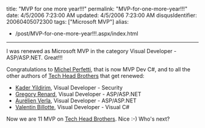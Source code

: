 title: "MVP for one more year!!!"
permalink: "MVP-for-one-more-year!!!"
date: 4/5/2006 7:23:00 AM
updated: 4/5/2006 7:23:00 AM
disqusIdentifier: 20060405072300
tags: ["Microsoft MVP"]
alias:
 - /post/MVP-for-one-more-year!!!.aspx/index.html
---
I was renewed as Microsoft MVP in the category Visual Developer - 
ASP/ASP.NET. Great!!!

Congratulations to [Michel 
Perfetti](http://www.techheadbrothers.com/DesktopDefault.aspx?tabindex=7&tabid=19&id=14), that is now MVP Dev C#, and to all the other authors of [Tech Head Brothers](http://www.techheadbrothers.com/) that get 
renewed:
<!-- more -->

*   [Kader 
  Yildirim](http://www.techheadbrothers.com/DesktopDefault.aspx?tabindex=7&tabid=19&id=5), Visual Developer - Security
*   [Gregory 
  Renard](http://www.techheadbrothers.com/DesktopDefault.aspx?tabindex=7&tabid=19&id=11), Visual Developer - ASP/ASP.NET
*   [Aurélien 
  Verla](http://www.techheadbrothers.com/DesktopDefault.aspx?tabindex=7&tabid=19&id=15), Visual Developer - ASP/ASP.NET
*   [Valentin 
  Billotte](http://www.techheadbrothers.com/DesktopDefault.aspx?tabindex=7&tabid=19&id=17), Visual Developer - Visual C#


Now we are 11 MVP on [Tech Head 
Brothers](http://www.techheadbrothers.com). Nice :-) Who's next?  
